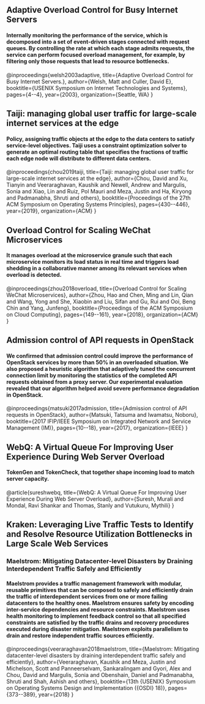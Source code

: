 ## Adaptive Overload Control for Busy Internet Servers 
#### Internally monitoring the performance of the service, which is decomposed into a set of event-driven stages connected with request queues. By controlling the rate at which each stage admits requests, the service can perform focused overload management, for example, by filtering only those requests that lead to resource bottlenecks.
@inproceedings{welsh2003adaptive,
  title={Adaptive Overload Control for Busy Internet Servers.},
  author={Welsh, Matt and Culler, David E},
  booktitle={USENIX Symposium on Internet Technologies and Systems},
  pages={4--4},
  year={2003},
  organization={Seattle, WA}
}
## Taiji: managing global user traffic for large-scale internet services at the edge
#### Policy, assigning traffic objects at the edge to the data centers to satisfy service-level objectives. Taiji uses a constraint optimization solver to generate an optimal routing table that specifies the fractions of traffic each edge node will distribute to different data centers.
@inproceedings{chou2019taiji,
  title={Taiji: managing global user traffic for large-scale internet services at the edge},
  author={Chou, David and Xu, Tianyin and Veeraraghavan, Kaushik and Newell, Andrew and Margulis, Sonia and Xiao, Lin and Ruiz, Pol Mauri and Meza, Justin and Ha, Kiryong and Padmanabha, Shruti and others},
  booktitle={Proceedings of the 27th ACM Symposium on Operating Systems Principles},
  pages={430--446},
  year={2019},
  organization={ACM}
}
## Overload Control for Scaling WeChat Microservices
#### It manages overload at the microservice granule such that each microservice monitors its load status in real time and triggers load shedding in a collaborative manner among its relevant services when overload is detected. 
   @inproceedings{zhou2018overload,
  title={Overload Control for Scaling WeChat Microservices},
  author={Zhou, Hao and Chen, Ming and Lin, Qian and Wang, Yong and She, Xiaobin and Liu, Sifan and Gu, Rui and Ooi, Beng Chin and Yang, Junfeng},
  booktitle={Proceedings of the ACM Symposium on Cloud Computing},
  pages={149--161},
  year={2018},
  organization={ACM}
}

## Admission control of API requests in OpenStack
#### We confirmed that admission control could improve the performance of OpenStack services by more than 50% in an overloaded situation. We also proposed a heuristic algorithm that adaptively tuned the concurrent connection limit by monitoring the statistics of the completed API requests obtained from a proxy server. Our experimental evaluation revealed that our algorithm helped avoid severe performance degradation in OpenStack.
@inproceedings{matsuki2017admission,
  title={Admission control of API requests in OpenStack},
  author={Matsuki, Tatsuma and Iwamatsu, Noboru},
  booktitle={2017 IFIP/IEEE Symposium on Integrated Network and Service Management (IM)},
  pages={10--18},
  year={2017},
  organization={IEEE}
}

## WebQ: A Virtual Queue For Improving User Experience During Web Server Overload
#### TokenGen and TokenCheck, that together shape incoming load to match server capacity. 
@article{sureshwebq,
  title={WebQ: A Virtual Queue For Improving User Experience During Web Server Overload},
  author={Suresh, Murali and Mondal, Ravi Shankar and Thomas, Stanly and Vutukuru, Mythili}
}

## Kraken: Leveraging Live Traffic Tests to Identify and Resolve Resource Utilization Bottlenecks in Large Scale Web Services
#### 

### Maelstrom: Mitigating Datacenter-level Disasters by Draining Interdependent Traffic Safely and Efficiently
#### Maelstrom provides a traffic management framework with modular, reusable primitives that can be composed to safely and efficiently drain the traffic of interdependent services from one or more failing datacenters to the healthy ones. Maelstrom ensures safety by encoding inter-service dependencies and resource constraints. Maelstrom uses health monitoring to implement feedback control so that all specified constraints are satisfied by the traffic drains and recovery procedures executed during disaster mitigation. Maelstrom exploits parallelism to drain and restore independent traffic sources efficiently.
@inproceedings{veeraraghavan2018maelstrom,
  title={Maelstrom: Mitigating datacenter-level disasters by draining interdependent traffic safely and efficiently},
  author={Veeraraghavan, Kaushik and Meza, Justin and Michelson, Scott and Panneerselvam, Sankaralingam and Gyori, Alex and Chou, David and Margulis, Sonia and Obenshain, Daniel and Padmanabha, Shruti and Shah, Ashish and others},
  booktitle={13th $\{$USENIX$\}$ Symposium on Operating Systems Design and Implementation ($\{$OSDI$\}$ 18)},
  pages={373--389},
  year={2018}
}
